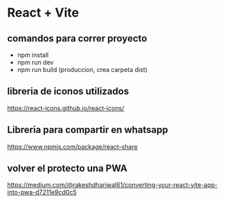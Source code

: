 # React + Vite

## comandos para correr proyecto
- npm install
- npm run dev
- npm run build (produccion, crea carpeta dist)

## libreria de iconos utilizados
https://react-icons.github.io/react-icons/

## Libreria para compartir en whatsapp
https://www.npmjs.com/package/react-share

## volver el protecto una PWA
https://medium.com/@rakeshdhariwal61/converting-your-react-vite-app-into-pwa-d7211e9cd0c5
